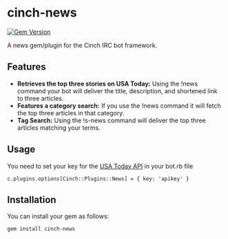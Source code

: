 cinch-news
==========
[![Gem Version](https://badge.fury.io/rb/cinch-news.png)](http://badge.fury.io/rb/cinch-news)

A news gem/plugin for the Cinch IRC bot framework.

## Features ##

 - **Retrieves the top three stories on USA Today:** Using the !news command your bot will deliver the title, description, and shortened link to three articles.
 - **Features a category search:** If you use the !news <category> command it will fetch the top three articles in that category.
 - **Tag Search:** Using the !s-news <terms> command will deliver the top three articles matching your terms.

## Usage ##

You need to set your key for the [USA Today API][1] in your bot.rb file

    c.plugins.options[Cinch::Plugins::News] = { key: 'apikey' }

## Installation ##

You can install your gem as follows:

    gem install cinch-news

  [1]: http://developer.usatoday.com/